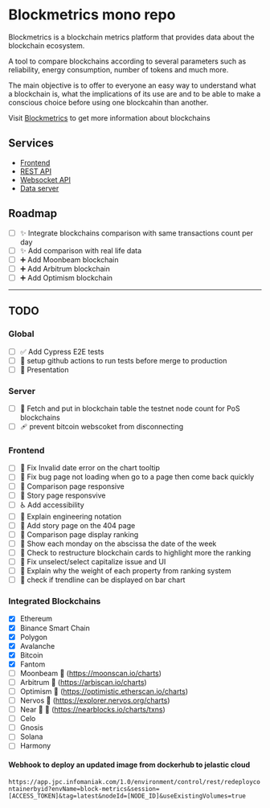 # Blockmetrics mono repo

Blockmetrics is a blockchain metrics platform that provides data about the blockchain ecosystem.

A tool to compare blockchains according to several parameters such as reliability, energy consumption, number of tokens and much more.

The main objective is to offer to everyone an easy way to understand what a blockchain is, what the implications of its use are and to be able to make a conscious choice before using one blockcahin than another.

Visit [Blockmetrics](https://block-metrics.io/) to get more information about blockchains

## Services

- [Frontend](./packages/frontend/README.md)
- [REST API](./packages/api/rest/README.md)
- [Websocket API](./packages/api/ws/README.md)
- [Data server](./packages/server/README.md)

## Roadmap

- [ ] :sparkles: Integrate blockchains comparison with same transactions count per day
- [ ] :sparkles: Add comparison with real life data
- [ ] :heavy_plus_sign: Add Moonbeam blockchain
- [ ] :heavy_plus_sign: Add Arbitrum blockchain
- [ ] :heavy_plus_sign: Add Optimism blockchain

---

## TODO

### Global

- [ ] :white_check_mark: Add Cypress E2E tests
- [ ] :construction_worker: setup github actions to run tests before merge to production
- [ ] :art: Presentation

### Server

- [ ] :monocle_face: Fetch and put in blockchain table the testnet node count for PoS blockchains
- [ ] :adhesive_bandage: prevent bitcoin webscoket from disconnecting

### Frontend

- [ ] :bug: Fix Invalid date error on the chart tooltip
- [ ] :bug: Fix bug page not loading when go to a page then come back quickly
- [ ] :iphone: Comparison page responsive
- [ ] :iphone: Story page responsvive
- [ ] :wheelchair: Add accessibility
- [ ] :children_crossing: Explain engineering notation
- [ ] :children_crossing: Add story page on the 404 page
- [ ] :children_crossing: Comparison page display ranking
- [ ] :children_crossing: Show each monday on the abscissa the date of the week
- [ ] :children_crossing: Check to restructure blockchain cards to highlight more the ranking
- [ ] :lipstick: Fix unselect/select capitalize issue and UI
- [ ] :children_crossing: Explain why the weight of each property from ranking system
- [ ] :children_crossing: check if trendline can be displayed on bar chart

### Integrated Blockchains

- [x] Ethereum
- [x] Binance Smart Chain
- [x] Polygon
- [x] Avalanche
- [x] Bitcoin
- [x] Fantom
- [ ] Moonbeam :pushpin: (https://moonscan.io/charts)
- [ ] Arbitrum :pushpin: (https://arbiscan.io/charts)
- [ ] Optimism :pushpin: (https://optimistic.etherscan.io/charts)
- [ ] Nervos :pushpin: (https://explorer.nervos.org/charts)
- [ ] Near :pushpin: :triangular_flag_on_post: (https://nearblocks.io/charts/txns)
- [ ] Celo
- [ ] Gnosis
- [ ] Solana
- [ ] Harmony

#### Webhook to deploy an updated image from dockerhub to jelastic cloud

`https://app.jpc.infomaniak.com/1.0/environment/control/rest/redeploycontainerbyid?envName=block-metrics&session=[ACCESS_TOKEN]&tag=latest&nodeId=[NODE_ID]&useExistingVolumes=true`
